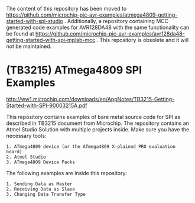 The content of this repository has been moved to https://github.com/microchip-pic-avr-examples/atmega4809-getting-started-with-spi-studio . Additionally, a repository containing MCC generated code examples for AVR128DA48 with the same functionality can be found at https://github.com/microchip-pic-avr-examples/avr128da48-getting-started-with-spi-mplab-mcc . This repository is obsolete and it will not be maintained.

(TB3215) ATmega4809 SPI Examples
===
http://ww1.microchip.com/downloads/en/AppNotes/TB3215-Getting-Started-with-SPI-90003215A.pdf

This repository contains examples of bare metal source code for SPI as described in TB3215 document from Microchip. The repository contains an Atmel Studio Solution with multiple projects inside. Make sure you have the necessary tools:

    1. ATmega4809 device (or the ATmega4809 X-plained PRO evaluation board)
    2. Atmel Studio
    3. ATmega4809 Device Packs

The following examples are inside this repository:

    1. Sending Data as Master
    2. Receiving Data as Slave
    3. Changing Data Transfer Type
